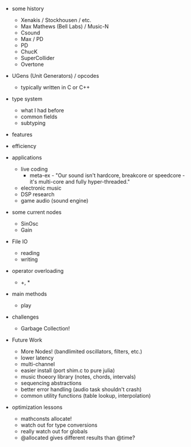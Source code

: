 * some history
    * Xenakis / Stockhousen / etc.
    * Max Mathews (Bell Labs) / Music-N
    * Csound
    * Max / PD
    * PD
    * ChucK
    * SuperCollider
    * Overtone
* UGens (Unit Generators) / opcodes
    * typically written in C or C++
* type system
    * what I had before
    * common fields
    * subtyping
* features
* efficiency
* applications
    * live coding
        * meta-ex - "Our sound isn't hardcore, breakcore or speedcore - it's multi-core and fully hyper-threaded."
    * electronic music
    * DSP research
    * game audio (sound engine)
* some current nodes
    * SinOsc
    * Gain
* File IO
    * reading
    * writing
* operator overloading
    * +, *
* main methods
    * play
* challenges
    * Garbage Collection!

* Future Work
    * More Nodes! (bandlimited oscillators, filters, etc.)
    * lower latency
    * multi-channel
    * easier install (port shim.c to pure julia)
    * music thoeory library (notes, chords, intervals)
    * sequencing abstractions
    * better error handling (audio task shouldn't crash)
    * common utility functions (table lookup, interpolation)

* optimization lessons
    * mathconsts allocate!
    * watch out for type conversions
    * really watch out for globals
    * @allocated gives different results than @time?
